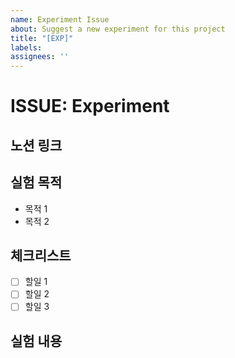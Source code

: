 ```yaml
---
name: Experiment Issue
about: Suggest a new experiment for this project
title: "[EXP]"
labels: 
assignees: ''
---
```


# ISSUE: Experiment

## 노션 링크


## 실험 목적

- 목적 1
- 목적 2

## 체크리스트

- [ ]  할일 1
- [ ]  할일 2
- [ ]  할일 3

## 실험 내용

